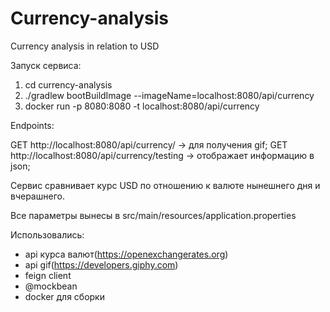 # Currency-analysis
Currency analysis in relation to USD 

Запуск сервиса: 
1) cd currency-analysis
2) ./gradlew bootBuildImage --imageName=localhost:8080/api/currency
3) docker run -p 8080:8080 -t localhost:8080/api/currency

Endpoints:

GET http://localhost:8080/api/currency/ -> для получения gif;
GET http://localhost:8080/api/currency/testing -> отображает информацию в json;

Сервис сравнивает курс USD по отношению к валюте нынешнего дня и вчерашнего. 

Все параметры вынесы в src/main/resources/application.properties

Использовались:
- api курса валют(https://openexchangerates.org)
- api gif(https://developers.giphy.com)
- feign client
- @mockbean
- docker для сборки
